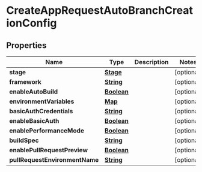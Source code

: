 

# CreateAppRequestAutoBranchCreationConfig


## Properties

| Name | Type | Description | Notes |
|------------ | ------------- | ------------- | -------------|
|**stage** | [**Stage**](Stage.md) |  |  [optional] |
|**framework** | [**String**](String.md) |  |  [optional] |
|**enableAutoBuild** | [**Boolean**](Boolean.md) |  |  [optional] |
|**environmentVariables** | [**Map**](Map.md) |  |  [optional] |
|**basicAuthCredentials** | [**String**](String.md) |  |  [optional] |
|**enableBasicAuth** | [**Boolean**](Boolean.md) |  |  [optional] |
|**enablePerformanceMode** | [**Boolean**](Boolean.md) |  |  [optional] |
|**buildSpec** | [**String**](String.md) |  |  [optional] |
|**enablePullRequestPreview** | [**Boolean**](Boolean.md) |  |  [optional] |
|**pullRequestEnvironmentName** | [**String**](String.md) |  |  [optional] |



